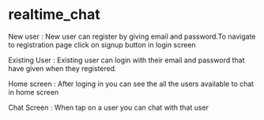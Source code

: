 # realtime_chat


New user : New user can register by giving email and password.To navigate to registration page click on signup button in login screen

Existing User : Existing user can login with their email and password that have given when they registered.

Home screen : After loging in you can see the all the users available to chat in home screen

Chat Screen : When tap on a user you can chat with that user